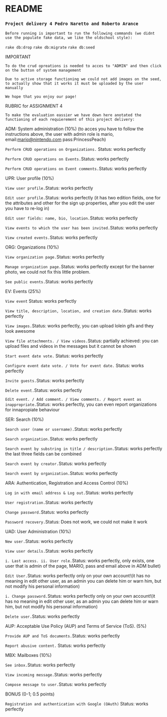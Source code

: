 # README
### `Project delivery 4 Pedro Naretto and Roberto Arance`
`Before running is important to run the following commands (we didnt use the populate fake data, we like the oldschool style):`

`rake db:drop` `rake db:migrate` `rake db:seed`

IMPORTANT

`To do the crud opreations is needed to acces to "ADMIN" and then click on the button of system management`

`Due to active storage functioning we could not add images on the seed, to actually show that it works it must be uploaded by the user manually`

`We hope that you enjoy our page!`

RUBRIC for ASSIGNMENT 4

`To make the evaluation eassier we have down here anotated the functioning of each requierement of this project delivery:`

ADM: System administration (10%) (to acces you have to follow the instructions above, the user with admin role is mario, email:mario@nintendo.com pass:PrincessPeach)

`Perform CRUD operations on Organizations.` Status: works perfectly

`Perform CRUD operations on Events.`Status: works perfectly

`Perform CRUD operations on Event comments.`Status: works perfectly

UPR: User profile (10%)

`View user profile.`Status: works perfectly

`Edit user profile.`Status: works perfectly (it has two edition fields, one for the attributes and other for the sign up properties, after you edit the user you have to re-log in)

`Edit user fields: name, bio, location.`Status: works perfectly

`View events to which the user has been invited.`Status: works perfectly

`View created events.`Status: works perfectly

ORG: Organizations (10%)

`View organization page.`Status: works perfectly

`Manage organization page.`Status: works perfectly except for the banner photo, we could not fix this little problem.

`See public events.`Status: works perfectly

EV: Events (25%)

`View event` Status: works perfectly

`View title, description, location, and creation date.`Status: works perfectly

`View images.`Status: works perfectly, you can upload lolein gifs and they look awesome

`View file attachments. / View videos.`Status: partially achieved: you can upload files and videos in the messages but it cannot be shown

`Start event date vote.` Status: works perfectly

`Configure event date vote. / Vote for event date.` Status: works perfectly

`Invite guests.`Status: works perfectly

`Delete event.`Status: works perfectly

`Edit event. / Add comment. / View comments. / Report event as inappropriate.`Status: works perfectly, you can even report organizations for innapropiate behaviour

SER: Search (10%)

`Search user (name or username).`Status: works perfectly

`Search organization.`Status: works perfectly

`Search event by substring in title / description.`Status: works perfectly the last three fields can be combined

`Search event by creator.`Status: works perfectly

`Search event by organization.`Status: works perfectly

ARA: Authentication, Registration and Access Control (10%)

`Log in with email address & Log out.`Status: works perfectly

`User registration.`Status: works perfectly

`Change password.`Status: works perfectly

`Password recovery.`Status: Does not work, we could not make it work

UAD: User Administration (10%)

`New user.`Status: works perfectly

`View user details.`Status: works perfectly

`i. Last access. ii. User role.`Status: works perfectly, only exists, one user that is admin of the page, MARIO, pass and email above in ADM bullet)

`Edit User.`Status: works perfectly only on your own account!(it has no meaning in edit other user, as an admin you can delete him or warn him, but not modify his personal information)

`i. Change password.`Status: works perfectly only on your own account!(it has no meaning in edit other user, as an admin you can delete him or warn him, but not modify his personal information)

`Delete user.`Status: works perfectly

AUP: Acceptable Use Policy (AUP) and Terms of Service (ToS). (5%)

`Provide AUP and ToS documents.`Status: works perfectly

`Report abusive content.` Status: works perfectly

MBX: Mailboxes (10%)

`See inbox.`Status: works perfectly

`View incoming message.`Status: works perfectly

`Compose message to user.`Status: works perfectly

BONUS (0-1; 0.5 points)

`Registration and authentication with Google (OAuth)` Status: works perfectly


###
